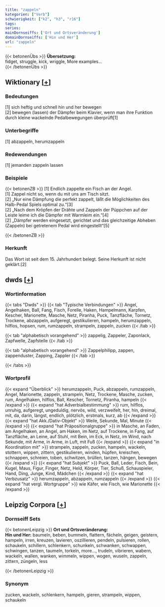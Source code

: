 ```yaml
---
title: "zappeln"
kategorien: ["Verb"]
schwierigkeit: ["k2", "h3", "r16"]
tags:
series:
mainDornseiffs: ['Ort und Ortsveränderung']
domainDornseiffs: ['Hin und Her']
url: "zappeln"
---
```


{{< betonenÜbs >}}
**Übersetzung:**  
fidget, struggle, kick, wriggle, More examples...  
{{< /betonenÜbs >}}

## Wiktionary [[+](https://de.wiktionary.org/wiki/zappeln)]

### Bedeutungen
[1] sich heftig und schnell hin und her bewegen  
[2] bewegen (lassen) der Dämpfer beim Klavier, wenn man ihre Funktion durch kleine wackelnde Pedalbewegungen überprüft[1]  

### Unterbegriffe
[1] abzappeln, herumzappeln  

### Redewendungen
[1] jemanden zappeln lassen  

### Beispiele
{{< betonenZB >}}
[1] Endlich zappelte ein Fisch an der Angel.  
[1] Zappel nicht so, wenn du mit uns am Tisch sitzt.  
[2] „Nur eine Dämpfung die perfekt zappelt, läßt die Möglichkeiten des Halb-Pedal Spiels optimal zu.“[3]  
[2] „Nach dem Kröpfen der Drähte und Zappeln der Püppchen auf der Leiste leime ich die Dämpfer mit Warmleim ein.“[4]  
[2] „Dämpfer werden eingesetzt, gerichtet und das gleichzeitige Abheben (Zappeln) bei getretenem Pedal wird eingestellt“[5]  

{{< /betonenZB >}}
### Herkunft
Das Wort ist seit dem 15. Jahrhundert belegt. Seine Herkunft ist nicht geklärt.[2]  



## dwds [[+](https://www.dwds.de/wb/zappeln)]

### Wortinformation
{{< tabs "Dwds" >}}
{{< tab "Typische Verbindungen" >}}
Angel, Angelhaken, Ball, Fang, Fisch, Forelle, Haken, Hampelmann, Karpfen, Kescher, Marionette, Masche, Netz, Piranha, Puck, Tanzfläche, Tornetz, Trockene, abzappeln, aufgeregt, gestikulieren, hampeln, herumzappeln, hilflos, hopsen, rum, rumzappeln, strampeln, zappeln, zucken
{{< /tab >}}

{{< tab "alphabetisch vorangehend" >}}
zappelig, Zappeler, Zaponlack, Zapfwelle, Zapfstelle
{{< /tab >}}

{{< tab "alphabetisch vorangehend" >}}
Zappelphilipp, zappen, zappenduster, Zapping, Zappler
{{< /tab >}}

{{< /tabs >}}

### Wortprofil
{{< expand "Überblick" >}} herumzappeln, Puck, abzappeln, rumzappeln, Angel, Marionette, zappeln, strampeln, Netz, Trockene, Masche, zucken, rum, Angelhaken, hilflos, Ball, Kescher, Tornetz, Piranha, hampeln {{< /expand >}}
{{< expand "hat Adverbialbestimmung" >}} rum, hilflos, unruhig, aufgeregt, ungeduldig, nervös, wild, verzweifelt, her, hin, dreimal, mit, da, darin, längst, endlich, plötzlich, erstmals, kurz, ab {{< /expand >}}
{{< expand "hat Akk./Dativ-Objekt" >}} Weile, Sekunde, Mal, Minute {{< /expand >}}
{{< expand "hat Präpositionalgruppe" >}} in Masche, an Faden, am Angelhaken, an Angel, am Haken, im Netz, auf Trockene, in Fang, auf Tanzfläche, an Leine, auf Stuhl, mit Bein, im Eck, in Netz, im Wind, nach Sekunde, mit Arme, in Arme, in Luft, mit Fuß {{< /expand >}}
{{< expand "in Koordination mit" >}} strampeln, zappeln, zucken, hampeln, wackeln, stottern, wippen, zittern, gestikulieren, winden, hüpfen, kreischen, schnappen, schreien, toben, schwitzen, brüllen, tanzen, hängen, bewegen {{< /expand >}}
{{< expand "hat Subjekt" >}} Puck, Ball, Leder, Fisch, Bein, Kugel, Maus, Figur, Finger, Netz, Held, Körper, Tier, Schuß, Schauspieler, Hand, Ding, Junge, Kind, Mädchen {{< /expand >}}
{{< expand "hat Verbzusatz" >}} herumzappeln, abzappeln, rumzappeln {{< /expand >}}
{{< expand "hat vergl. Wortgruppe" >}} wie Käfer, wie Fisch, wie Marionette {{< /expand >}}

## Leipzig Corpora [[+](https://corpora.uni-leipzig.de/en/res?word=zappeln&corpusId=deu_newscrawl-public_2018)]

### Dornseiff Sets
{{< betonenLeipzig >}}
**Ort und Ortsveränderung:**  
**Hin und Her:** baumeln, beben, bummeln, flattern, fächeln, geigen, geistern, hampeln, irren, kreuzen, lavieren, oszillieren, pendeln, pulsieren, rollen, schaukeln, schillern, schlenkern, schunkeln, schwanken, schwappen, schwingen, tanzen, taumeln, torkeln, more..., trudeln, vibrieren, wabern, wackeln, wallen, wanken, wimmeln, wippen, wogen, wuseln, zappeln, zittern, züngeln, less  

{{< /betonenLeipzig >}}

### Synonym
zucken, wackeln, schlenkern, hampeln, gieren, strampeln, wippen, schaukeln

